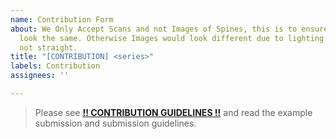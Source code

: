```yaml
---
name: Contribution Form
about: We Only Accept Scans and not Images of Spines, this is to ensure the Scans
  look the same. Otherwise Images would look different due to lighting or spines being
  not straight.
title: "[CONTRIBUTION] <series>"
labels: Contribution
assignees: ''

---
```


> Please see 
> [**!! CONTRIBUTION GUIDELINES !!**](https://github.com/SamJones04/MangaSpines/blob/main/CONTRIBUTING.md) 
> and read the example submission and submission guidelines.

